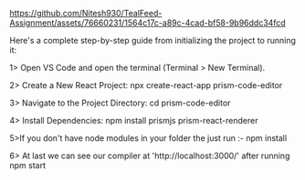 
https://github.com/Nitesh930/TealFeed-Assignment/assets/76660231/1564c17c-a89c-4cad-bf58-9b96ddc34fcd


Here's a complete step-by-step guide from initializing the project to running it:

1> Open VS Code and open the terminal (Terminal > New Terminal).

2> Create a New React Project:
   npx create-react-app prism-code-editor

3> Navigate to the Project Directory:
   cd prism-code-editor

4> Install Dependencies:
   npm install prismjs prism-react-renderer

5>If you don't have node modules in your folder the just run :- 
  npm install

6> At last we can see our compiler at 'http://localhost:3000/'
   after running 
   npm start
